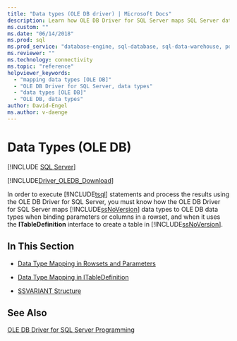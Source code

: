 ```yaml
---
title: "Data types (OLE DB driver) | Microsoft Docs"
description: Learn how OLE DB Driver for SQL Server maps SQL Server data types to OLE DB types for binding parameters/columns and creating tables using ITableDefinition.
ms.custom: ""
ms.date: "06/14/2018"
ms.prod: sql
ms.prod_service: "database-engine, sql-database, sql-data-warehouse, pdw"
ms.reviewer: ""
ms.technology: connectivity
ms.topic: "reference"
helpviewer_keywords: 
  - "mapping data types [OLE DB]"
  - "OLE DB Driver for SQL Server, data types"
  - "data types [OLE DB]"
  - "OLE DB, data types"
author: David-Engel
ms.author: v-daenge
---
```

# Data Types (OLE DB)
[!INCLUDE [SQL Server](../../../includes/applies-to-version/sql-asdb-asdbmi-asa-pdw.md)]

[!INCLUDE[Driver_OLEDB_Download](../../../includes/driver_oledb_download.md)]

  In order to execute [!INCLUDE[tsql](../../../includes/tsql-md.md)] statements and process the results using the OLE DB Driver for SQL Server, you must know how the OLE DB Driver for SQL Server maps [!INCLUDE[ssNoVersion](../../../includes/ssnoversion-md.md)] data types to OLE DB data types when binding parameters or columns in a rowset, and when it uses the **ITableDefinition** interface to create a table in [!INCLUDE[ssNoVersion](../../../includes/ssnoversion-md.md)].  
  
## In This Section  
  
-   [Data Type Mapping in Rowsets and Parameters](../../oledb/ole-db-data-types/data-type-mapping-in-rowsets-and-parameters.md)  
  
-   [Data Type Mapping in ITableDefinition](../../oledb/ole-db-data-types/data-type-mapping-in-itabledefinition.md)  
  
-   [SSVARIANT Structure](../../oledb/ole-db-data-types/ssvariant-structure.md)  
  
## See Also  
 [OLE DB Driver for SQL Server Programming](../../oledb/ole-db/oledb-driver-for-sql-server-programming.md)  
  
  
